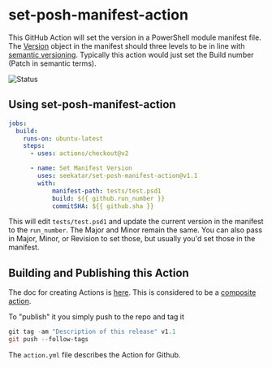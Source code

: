 # set-posh-manifest-action
This GitHub Action will set the version in a PowerShell module manifest file. The [Version](https://docs.microsoft.com/en-us/dotnet/api/system.version?view=netcore-3.1) object in the manifest should three levels to be in line with [semantic versioning](https://semver.org/). Typically this action would just set the Build number (Patch in semantic terms).

![Status](https://github.com/Seekatar/set-posh-manifest-action/workflows/PesterTest/badge.svg)

## Using set-posh-manifest-action

```yaml
jobs:
  build:
    runs-on: ubuntu-latest
    steps:
      - uses: actions/checkout@v2

      - name: Set Manifest Version
        uses: seekatar/set-posh-manifest-action@v1.1
        with:
            manifest-path: tests/test.psd1
            build: ${{ github.run_number }}
            commitSHA: ${{ github.sha }}
```

This will edit `tests/test.psd1` and update the current version in the manifest to the `run_number`. The Major and Minor remain the same. You can also pass in Major, Minor, or Revision to set those, but usually you'd set those in the manifest.

## Building and Publishing this Action

The doc for creating Actions is [here](https://docs.github.com/en/free-pro-team@latest/actions/creating-actions). This is considered to be a [composite action](https://docs.github.com/en/free-pro-team@latest/actions/creating-actions/creating-a-composite-run-steps-action).

To "publish" it you simply push to the repo and tag it

```powershell
git tag -am "Description of this release" v1.1
git push --follow-tags
```

 The `action.yml` file describes the Action for Github.
